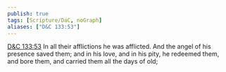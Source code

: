 ```yaml
---
publish: true
tags: [Scripture/DaC, noGraph]
aliases: ["D&C 133:53"]
---
```

[D&C 133:53](https://churchofjesuschrist.org/study/scriptures/dc-testament/dc/133?lang=eng&id=p53#p53) In all their afflictions he was afflicted. And the angel of his presence saved them; and in his love, and in his pity, he redeemed them, and bore them, and carried them all the days of old;
